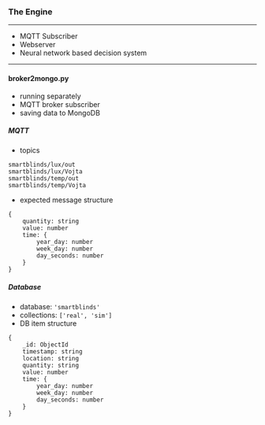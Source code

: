 ### The Engine
---
- MQTT Subscriber 
- Webserver
- Neural network based decision system
---
#### broker2mongo.py
- running separately
- MQTT broker subscriber
- saving data to MongoDB

##### MQTT
- topics
```
smartblinds/lux/out
smartblinds/lux/Vojta
smartblinds/temp/out
smartblinds/temp/Vojta
```
- expected message structure
```
{
    quantity: string
    value: number
    time: {
        year_day: number
        week_day: number
        day_seconds: number
    }
}
```
##### Database
- database: ```'smartblinds'```
- collections: ```['real', 'sim']```
- DB item structure
```
{
    _id: ObjectId
    timestamp: string
    location: string
    quantity: string
    value: number
    time: {
        year_day: number
        week_day: number
        day_seconds: number
    }
}
```